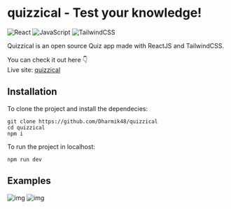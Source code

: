 # <b>quizzical</b> - Test your knowledge!

![React](https://img.shields.io/badge/react-%2320232a.svg?style=for-the-badge&logo=react&logoColor=%2361DAFB)
![JavaScript](https://img.shields.io/badge/javascript-%23323330.svg?style=for-the-badge&logo=javascript&logoColor=%23F7DF1E)
![TailwindCSS](https://img.shields.io/badge/tailwindcss-%2338B2AC.svg?style=for-the-badge&logo=tailwind-css&logoColor=white)

Quizzical is an open source Quiz app made with ReactJS and TailwindCSS.
<br />

You can check it out here 👇</br>
Live site: <a href="https://quizzical-mu.vercel.app/">quizzical</a>

## Installation

To clone the project and install the dependecies:

```
git clone https://github.com/Dharmik48/quizzical
cd quizzical
npm i
```

To run the project in localhost:

```
npm run dev
```

## Examples

![img](https://i.imgur.com/6eV4AY7.png)
![img](https://i.imgur.com/1VdDfo1.png)
